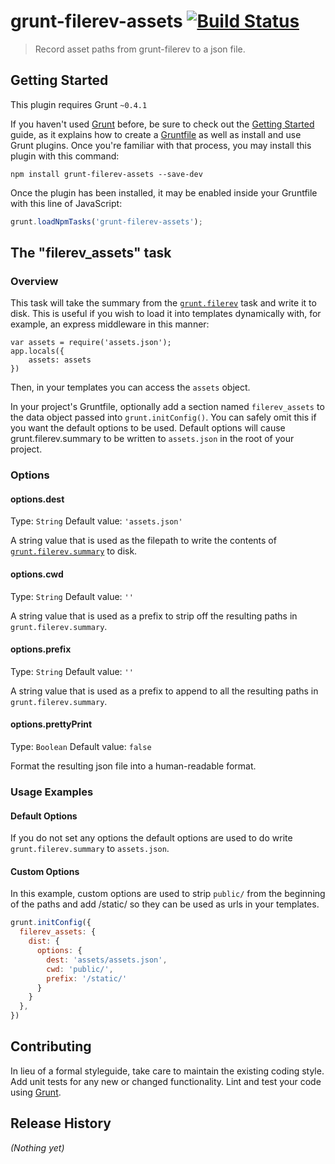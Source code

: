# grunt-filerev-assets [![Build Status](https://travis-ci.org/richardbolt/grunt-filerev-assets.png?branch=master)](https://travis-ci.org/richardbolt/grunt-filerev-assets)

> Record asset paths from grunt-filerev to a json file.

## Getting Started
This plugin requires Grunt `~0.4.1`

If you haven't used [Grunt](http://gruntjs.com/) before, be sure to check out the [Getting Started](http://gruntjs.com/getting-started) guide, as it explains how to create a [Gruntfile](http://gruntjs.com/sample-gruntfile) as well as install and use Grunt plugins. Once you're familiar with that process, you may install this plugin with this command:

```shell
npm install grunt-filerev-assets --save-dev
```

Once the plugin has been installed, it may be enabled inside your Gruntfile with this line of JavaScript:

```js
grunt.loadNpmTasks('grunt-filerev-assets');
```

## The "filerev_assets" task

### Overview
This task will take the summary from the [`grunt.filerev`](https://github.com/yeoman/grunt-filerev) task and write it to disk. This is useful if you wish to load it into templates dynamically with, for example, an express middleware in this manner:

```node
var assets = require('assets.json');
app.locals({
	assets: assets
})
```

Then, in your templates you can access the `assets` object.

In your project's Gruntfile, optionally add a section named `filerev_assets` to the data object passed into `grunt.initConfig()`. You can safely omit this if you want the default options to be used. Default options will cause grunt.filerev.summary to be written to `assets.json` in the root of your project.

### Options

#### options.dest
Type: `String`
Default value: `'assets.json'`

A string value that is used as the filepath to write the contents of [`grunt.filerev.summary`](https://github.com/yeoman/grunt-filerev#summary) to disk.

#### options.cwd
Type: `String`
Default value: `''`

A string value that is used as a prefix to strip off the resulting paths in `grunt.filerev.summary`.

#### options.prefix
Type: `String`
Default value: `''`

A string value that is used as a prefix to append to all the resulting paths in `grunt.filerev.summary`.

#### options.prettyPrint
Type: `Boolean`
Default value: `false`

Format the resulting json file into a human-readable format.

### Usage Examples

#### Default Options
If you do not set any options the default options are used to do write `grunt.filerev.summary` to `assets.json`.

#### Custom Options
In this example, custom options are used to strip `public/` from the beginning of the paths and add /static/ so they can be used as urls in your templates.

```js
grunt.initConfig({
  filerev_assets: {
    dist: {
      options: {
        dest: 'assets/assets.json',
        cwd: 'public/',
        prefix: '/static/'
      }
    }
  },
})
```

## Contributing
In lieu of a formal styleguide, take care to maintain the existing coding style. Add unit tests for any new or changed functionality. Lint and test your code using [Grunt](http://gruntjs.com/).

## Release History
_(Nothing yet)_

